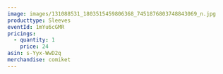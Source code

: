 ```yaml
---
image: images/131088531_1803515459806368_7451876803748843069_n.jpg
producttype: Sleeves
eventId: 1mYu6cGMR
pricings:
  - quantity: 1
    price: 24
asin: s-Yyx-WwD2q
merchandise: comiket
---
```

